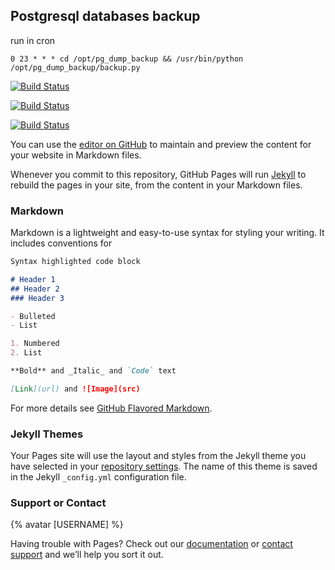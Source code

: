 ## Postgresql databases backup

run in cron
```
0 23 * * * cd /opt/pg_dump_backup && /usr/bin/python /opt/pg_dump_backup/backup.py
```

[![Build Status](https://img.shields.io/travis/twbs/bootstrap/v4-dev.svg)](https://yalex2011.github.io/pg_dump_backup)

[![Build Status](https://travis-ci.org/dwyl/esta.svg?branch=master)](https://yalex2011.github.io/pg_dump_backup)

[![Build Status](https://travis-ci.org/yalex2011/pg_dump_backup.png?branch=master)](https://travis-ci.org/yalex2011.github.io/pg_dump_backup)


You can use the [editor on GitHub](https://github.com/yalex2011/pg_dump_backup/edit/master/README.md) to maintain and preview the content for your website in Markdown files.

Whenever you commit to this repository, GitHub Pages will run [Jekyll](https://jekyllrb.com/) to rebuild the pages in your site, from the content in your Markdown files.

### Markdown

Markdown is a lightweight and easy-to-use syntax for styling your writing. It includes conventions for

```markdown
Syntax highlighted code block

# Header 1
## Header 2
### Header 3

- Bulleted
- List

1. Numbered
2. List

**Bold** and _Italic_ and `Code` text

[Link](url) and ![Image](src)
```

For more details see [GitHub Flavored Markdown](https://guides.github.com/features/mastering-markdown/).

### Jekyll Themes

Your Pages site will use the layout and styles from the Jekyll theme you have selected in your [repository settings](https://github.com/yalex2011/pg_dump_backup/settings). The name of this theme is saved in the Jekyll `_config.yml` configuration file.

### Support or Contact

{% avatar [USERNAME] %}

Having trouble with Pages? Check out our [documentation](https://help.github.com/categories/github-pages-basics/) or [contact support](https://github.com/contact) and we’ll help you sort it out.
